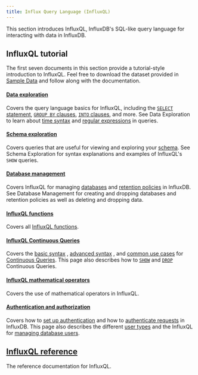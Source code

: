 ```yaml
---
title: Influx Query Language (InfluxQL)
---
```


This section introduces InfluxQL, InfluxDB's SQL-like query language for
interacting with data in InfluxDB.

## InfluxQL tutorial
The first seven documents in this section provide a tutorial-style introduction
to InfluxQL.
Feel free to download the dataset provided in
[Sample Data](/influxdb/v1.5/query_language/data_download/) and follow along
with the documentation.

#### [Data exploration](/influxdb/v1.5/query_language/data_exploration/)

Covers the query language basics for InfluxQL, including the
[`SELECT` statement](/influxdb/v1.5/query_language/data_exploration/#the-basic-select-statement),
[`GROUP BY` clauses](/influxdb/v1.5/query_language/data_exploration/#the-group-by-clause),
[`INTO` clauses](/influxdb/v1.5/query_language/data_exploration/#the-into-clause), and more.
See Data Exploration to learn about
[time syntax](/influxdb/v1.5/query_language/data_exploration/#time-syntax) and
[regular expressions](/influxdb/v1.5/query_language/data_exploration/#regular-expressions) in
queries.

#### [Schema exploration](/influxdb/v1.5/query_language/schema_exploration/)

Covers queries that are useful for viewing and exploring your
[schema](/influxdb/v1.5/concepts/glossary/#schema).
See Schema Exploration for syntax explanations and examples of InfluxQL's `SHOW`
queries.

#### [Database management](/influxdb/v1.5/query_language/database_management/)

Covers InfluxQL for managing
[databases](/influxdb/v1.5/concepts/glossary/#database) and
[retention policies](/influxdb/v1.5/concepts/glossary/#retention-policy-rp) in
InfluxDB.
See Database Management for creating and dropping databases and retention
policies as well as deleting and dropping data.

#### [InfluxQL functions](/influxdb/v1.5/query_language/functions/)

Covers all [InfluxQL functions](/influxdb/v1.5/query_language/functions/).

#### [InfluxQL Continuous Queries](/influxdb/v1.5/query_language/continuous_queries/)

Covers the
[basic syntax](/influxdb/v1.5/query_language/continuous_queries/#basic-syntax)
,
[advanced syntax](/influxdb/v1.5/query_language/continuous_queries/#advanced-syntax)
,
and
[common use cases](/influxdb/v1.5/query_language/continuous_queries/#continuous-query-use-cases)
for
[Continuous Queries](/influxdb/v1.5/concepts/glossary/#continuous-query-cq).
This page also describes how to
[`SHOW`](/influxdb/v1.5/query_language/continuous_queries/#listing-continuous-queries) and
[`DROP`](/influxdb/v1.5/query_language/continuous_queries/#deleting-continuous-queries)
Continuous Queries.

#### [InfluxQL mathematical operators](/influxdb/v1.5/query_language/math_operators/)

Covers the use of mathematical operators in InfluxQL.

#### [Authentication and authorization](/influxdb/v1.5/query_language/authentication_and_authorization/)

Covers how to
[set up authentication](/influxdb/v1.5/query_language/authentication_and_authorization/#set-up-authentication)
and how to
[authenticate requests](/influxdb/v1.5/query_language/authentication_and_authorization/#authenticate-requests) in InfluxDB.
This page also describes the different
[user types](/influxdb/v1.5/query_language/authentication_and_authorization/#user-types-and-privileges) and the InfluxQL for
[managing database users](/influxdb/v1.5/query_language/authentication_and_authorization/#user-management-commands).

## [InfluxQL reference](/influxdb/v1.5/query_language/spec/)

The reference documentation for InfluxQL.
